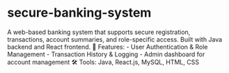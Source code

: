 # secure-banking-system
A web-based banking system that supports secure registration, transactions, account summaries, and role-specific access. Built with Java backend and React frontend.  🏦 Features: - User Authentication &amp; Role Management - Transaction History &amp; Logging - Admin dashboard for account management  🛠️ Tools: Java, React.js, MySQL, HTML, CSS
